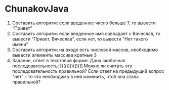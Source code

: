 # ChunakovJava
1. Составить алгоритм: если введенное число больше 7, то вывести “Привет”
2. Составить алгоритм: если введенное имя совпадает с Вячеслав, то вывести “Привет, Вячеслав”, если нет, то вывести "Нет такого имени"
3. Составить алгоритм: на входе есть числовой массив, необходимо вывести элементы массива кратные 3
4. Задание, ответ в текстовой форме: Дана скобочная последовательность: [((())()(())]] Можно ли считать эту последовательность правильной? Если ответ на предыдущий вопрос “нет” - то что необходимо в ней изменить, чтоб она стала правильной?
